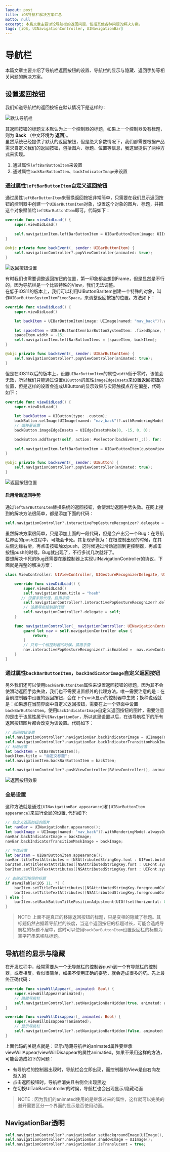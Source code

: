 ```yaml
---
layout: post
title: iOS导航栏解决方案汇总
motto: null
excerpt: 本篇文章主要讨论导航栏的返回问题，包括其他各种问题的解决方案。
tags: [iOS, UINavigationController, UINavigationBar]
---
```


<!-- * TOC
{:toc} -->

# 导航栏  

本篇文章主要介绍了导航栏返回按钮的设置、导航栏的显示与隐藏、返回手势等相关问题的解决方案。  

## 设置返回按钮  

我们知道导航栏的返回按钮在默认情况下是这样的：  

![默认导航栏](/assets/posts/navigation/back_default.png)

其返回按钮的标题文本默认为上一个控制器的标题，如果上一个控制器没有标题，则为 **Back** （中文环境为 **返回**）。  
虽然系统已经提供了默认的返回按钮，但是绝大多数情况下，我们都需要根据产品需求自定义我们的返回按钮，包括图片、标题、位置等信息，我这里提供了两种方式来实现。    

 1. 通过属性`leftBarButtonItem`来设置
 2. 通过属性`backBarButtonItem`、`backIndicatorImage`来设置

### 通过属性`leftBarButtonItem`自定义返回按钮  

通过属性`leftBarButtonItem`来替换返回按钮非常简单，只需要在我们显示返回按钮的控制器中创建一个`UIBarButtomItem`对象，设置这个对象的图片、标题，并把这个对象赋值给`leftBarButtonItem`即可。代码如下：  

```swift
override func viewDidLoad() {
    super.viewDidLoad()
    
    self.navigationItem.leftBarButtonItem = UIBarButtonItem(image: UIImage(named: "nav_back")?.withRenderingMode(.alwaysOriginal), style: .plain, target: self, action: #selector(backEvent(_:)));
}
    
@objc private func backEvent(_ sender: UIBarButtonItem) {
    self.navigationController?.popViewController(animated: true);
}
```

![返回按钮设置](/assets/posts/navigation/back_set.png)

有时我们也需要调整返回按钮的位置，第一印象都会想到Frame，但是显然是不行的，因为导航栏是一个比较特殊的View，我们无法调整。  
在低于iOS11的版本上，我们可以利用UIButtonBarItem创建一个特殊的对象，叫作`UIBarButtonSystemItemFixedSpace`，来调整返回按钮的位置。方法如下：  

```swift
override func viewDidLoad() {
    super.viewDidLoad()

    let backItem = UIBarButtonItem(image: UIImage(named: "nav_back")?.withRenderingMode(.alwaysOriginal), style: .plain, target: self, action: #selector(backEvent(_:)));
    
    let spaceItem = UIBarButtonItem(barButtonSystemItem: .fixedSpace, target: nil, action: nil);
    spaceItem.width = -15;
    self.navigationItem.leftBarButtonItems = [spaceItem, backItem];
}

@objc private func backEvent(_ sender: UIBarButtonItem) {
    self.navigationController?.popViewController(animated: true);
}
```

但是在iOS11以后的版本上，设置`UIBarButtonItem`的属性`width`低于零时，该值会无效，所以我们只能通过设置`UIButton`的属性`imageEdgeInsets`来设置返回按钮的位置，但是这样的设置会造成UIButton的显示效果与实际触摸点存在偏差，代码如下：  

```swift
override func viewDidLoad() {
    super.viewDidLoad()
    
    let backButton = UIButton(type: .custom);
    backButton.setImage(UIImage(named: "nav_back")?.withRenderingMode(.alwaysOriginal), for: .normal);
    // 偏移量设置
    backButton.imageEdgeInsets = UIEdgeInsetsMake(0, -15, 0, 0);

    backButton.addTarget(self, action: #selector(backEvent(_:)), for: .touchUpInside);
    
    self.navigationItem.leftBarButtonItem = UIBarButtonItem(customView: backButton);
}

@objc private func backEvent(_ sender: UIButton) {
    self.navigationController?.popViewController(animated: true);
}
```

![返回按钮位置](/assets/posts/navigation/back_position.png)

#### 启用滑动返回手势  

通过`leftBarButtonItem`替换系统的返回按钮，会使滑动返回手势失效。在网上搜到的解决方法很简单，都是添加下面的代码：    

```swift
self.navigationController?.interactivePopGestureRecognizer?.delegate = self;
```

虽然解决方案很简单，只是添加上面的一段代码，但是会产出另一个Bug：在导航栏界面的push过程中，可能会卡死。其复现步骤为：在根控制出现的时候，在其左侧边缘右滑，再点击按钮触发push，这时候通过滑动返回到更控制器，再点击按钮push的时候，Bug就出现了，不行多试几次就好了。  
要想解决卡死的Bug还需要在跟控制器上实现UINavigationController的协议，下面就是完整的解决方案：  

```swift
class ViewController: UIViewController, UIGestureRecognizerDelegate, UINavigationControllerDelegate {

    override func viewDidLoad() {
        super.viewDidLoad()
        self.navigationItem.title = "heeh"
       // 设置手势代理，启用手势
        self.navigationController?.interactivePopGestureRecognizer?.delegate = self;
        // 设置导航控制器代理
        self.navigationController?.delegate = self;
    }
    
    func navigationController(_ navigationController: UINavigationController, didShow viewController: UIViewController, animated: Bool) {
        guard let nav = self.navigationController else {
            return;
        }
        // 只有一个根控制器的时候，禁用手势
        nav.interactivePopGestureRecognizer?.isEnabled =  nav.viewControllers.count > 1 ;
    }
}
```

### 通过属性`backBarButtonItem`，`backIndicatorImage`自定义返回按钮  

另外我们还可以使用`backBarButtonItem`属性来设置返回按钮的标题，因为其不会使滑动返回手势失效，我们也不需要设置额外的代理方法。唯一需要注意的是：在当前控制器中设置的返回按钮，会在下个push显示的控制器中生效；换种说话就是：如果想在当前界面中自定义返回按钮，需要在上一个界面中设置`backBarButtonItem`。使用`backIndicatorImage`自定义返回按钮的图片，需要注意的是由于该属性属于`UINavigationBar`，所以这里设置以后，在该导航栏下的所有返回按钮图片都会改变为该设置。代码如下：  

```swift
// 返回按钮设置
self.navigationController?.navigationBar.backIndicatorImage = UIImage(named: "nav_back")?.withRenderingMode(.alwaysOriginal);
self.navigationController?.navigationBar.backIndicatorTransitionMaskImage = UIImage(named: "nav_back")?.withRenderingMode(.alwaysOriginal);
// 标题设置
let backItem = UIBarButtonItem();
backItem.title = "自定义标题";
self.navigationItem.backBarButtonItem = backItem;

self.navigationController?.pushViewController(BViewController(), animated: true);
```

![返回按钮效果](/assets/posts/navigation/back_other_set.gif)

### 全局设置  

这种方法就是通过`[UINavigationBar appearance]`和`[UIBarButtonItem appearance]`来进行全局的设置, 代码如下:  

```swift
// 自定义返回按钮的图片
let navBar = UINavigationBar.appearance();
let backImage = UIImage(named: "nav_back")?.withRenderingMode(.alwaysOriginal);
navBar.backIndicatorImage = backImage;
navBar.backIndicatorTransitionMaskImage = backImage;

// 字体设置
let barItem = UIBarButtonItem.appearance();
navBar.titleTextAttributes = [NSAttributedStringKey.font : UIFont.boldSystemFont(ofSize: 17), NSAttributedStringKey.foregroundColor : UIColor.red];
barItem.setTitleTextAttributes([NSAttributedStringKey.font : UIFont.systemFont(ofSize: 15), NSAttributedStringKey.foregroundColor : UIColor.blue], for: .normal);
barItem.setTitleTextAttributes([NSAttributedStringKey.font : UIFont.systemFont(ofSize: 15), NSAttributedStringKey.foregroundColor : UIColor.gray], for: .disabled);

// 去除返回按钮的标题
if #available(iOS 11, *) {
    barItem.setTitleTextAttributes([NSAttributedStringKey.foregroundColor : UIColor.clear], for: .normal);
    barItem.setTitleTextAttributes([NSAttributedStringKey.foregroundColor : UIColor.clear], for: .highlighted);
} else {
    barItem.setBackButtonTitlePositionAdjustment(UIOffset(horizontal: 0, vertical: -64), for: .default);
}
```

> NOTE: 上面不是真正的移除返回按钮的标题，只是变相的隐藏了标题。其标题仍然占据着导航栏的长度，当这个返回按钮的标题过长，可能会造成导航栏的标题不居中，这时可以使用`backBarButtonItem`设置返回栏的标题为空字符串来移除标题。  

## 导航栏的显示与隐藏  

在开发过程中，经常需要从一个无导航栏的控制器push到一个有导航栏的控制器，或者相反。看似很简单，如果不使用正确的姿势，就会造成很多的坑。先上最终正确代码：  

```swift
override func viewWillAppear(_ animated: Bool) {
    super.viewWillAppear(animated);
    // 隐藏导航栏
    self.navigationController?.setNavigationBarHidden(true, animated: animated);
}

override func viewWillDisappear(_ animated: Bool) {
    super.viewWillDisappear(animated);
    // 显示导航栏
    self.navigationController?.setNavigationBarHidden(false, animated: animated);
}
```

上面代码的关键点就是：显示/隐藏导航栏的animated属性要继承viewWillAppear/viewWillDisappear的属性animatied。如果不采用这样的方法，可能会造成如下的问题：  
 
 - 有导航栏的控制器出现时，导航栏会立即出现，而控制器的View是自右向左渐入的
 - 点击返回按钮时，导航栏消失且右侧会出现黑边
 - 在切换UITabBarController的时候，导航栏也会出现显示/隐藏动画

> NOTE：因为我们的animated使用的是继承过来的属性，这样就可以完美的避开需要区分一个界面的显示是否使用动画。


## NavigationBar透明  

```swift
self.navigationController?.navigationBar.setBackgroundImage(UIImage(), for: .default);
self.navigationController?.navigationBar.shadowImage = UIImage();
self.navigationController?.navigationBar.isTranslucent = true;
```

